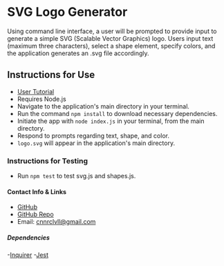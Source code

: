 # SVG Logo Generator

Using command line interface, a user will be prompted to provide input to generate a simple SVG (Scalable Vector Graphics) logo. Users input text (maximum three characters), select a shape element, specify colors, and the application generates an .svg file accordingly.

## Instructions for Use

- [User Tutorial](https://app.screencastify.com/v3/watch/W4OGmlaFwPgfI1poqVbl)
- Requires Node.js
- Navigate to the application's main directory in your terminal.
- Run the command `npm install` to download necessary dependencies.
- Initiate the app with `node index.js` in your terminal, from the main directory.
- Respond to prompts regarding text, shape, and color.
- `logo.svg` will appear in the application's main directory.

### Instructions for Testing

- Run `npm test` to test svg.js and shapes.js.

#### Contact Info & Links

- [GitHub](https://github.com/cnnrclvll)
- [GitHub Repo](https://github.com/cnnrclvll/svgGenerator)
- Email: cnnrclvll@gmail.com

##### Dependencies

-[Inquirer](https://www.npmjs.com/package/inquirer/v/8.2.4)
-[Jest](https://www.npmjs.com/package/jest)